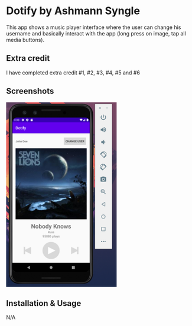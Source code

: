 # Dotify by Ashmann Syngle

This app shows a music player interface where the user can change his username and basically interact with the app (long press on image, tap all media buttons).

## Extra credit
I have completed extra credit #1, #2, #3, #4, #5 and #6

## Screenshots
<img src="./screenshot1.png" alt="Screenshot of the app" height="500" />


## Installation & Usage
N/A 